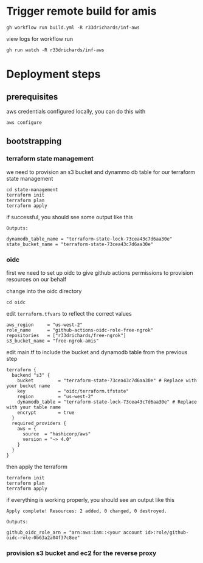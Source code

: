 # Trigger remote build for amis 

```
gh workflow run build.yml -R r33drichards/inf-aws
```

view logs for workflow run
```
gh run watch -R r33drichards/inf-aws
```


# Deployment steps 

## prerequisites 

aws credentials configured locally, you can do this with 

```
aws configure
```

## bootstrapping 

### terraform state management 

we need to provision an s3 bucket and dynammo db table for our terraform state management 

```
cd state-management
terraform init
terraform plan
terraform apply
```

if successful, you should see some output like this 

```
Outputs:

dynamodb_table_name = "terraform-state-lock-73cea43c7d6aa30e"
state_bucket_name = "terraform-state-73cea43c7d6aa30e"
```

### oidc

first we need to set up oidc to give github actions permissions to provision resources on our behalf 

change into the oidc directory 

```
cd oidc
```

edit `terraform.tfvars` to reflect the correct values 

```
aws_region     = "us-west-2"
role_name      = "github-actions-oidc-role-free-ngrok"
repositories   = ["r33drichards/free-ngrok"]
s3_bucket_name = "free-ngrok-amis"
```

edit main.tf to include the bucket and dynamodb table from the previous step 

```
terraform {
  backend "s3" {
    bucket         = "terraform-state-73cea43c7d6aa30e" # Replace with your bucket name
    key            = "oidc/terraform.tfstate"
    region         = "us-west-2"
    dynamodb_table = "terraform-state-lock-73cea43c7d6aa30e" # Replace with your table name
    encrypt        = true
  }
  required_providers {
    aws = {
      source  = "hashicorp/aws"
      version = "~> 4.0"
    }
  }
}
```

then apply the terraform 

```
terraform init
terraform plan
terraform apply
```

if everything is working properly, you should see an output like this 

```
Apply complete! Resources: 2 added, 0 changed, 0 destroyed.

Outputs:

github_oidc_role_arn = "arn:aws:iam::<your account id>:role/github-oidc-role-0b63a2a04f37c8ee"
```

### provision s3 bucket and ec2 for the reverse proxy 

